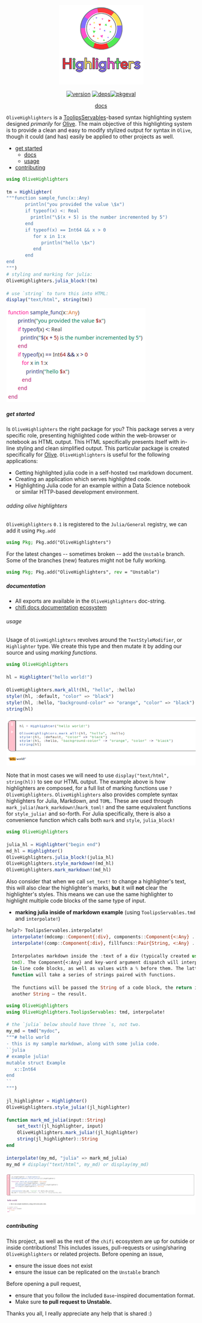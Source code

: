 <div align="center">
<img src="https://github.com/ChifiSource/image_dump/blob/main/olive/0.1/olivehighlighters.png" width=225></img>
  
[![version](https://juliahub.com/docs/General/OliveHighlighters/stable/version.svg)](https://juliahub.com/ui/Packages/General/OliveHighlighters)
[![deps](https://juliahub.com/docs/General/OliveHighlighters/stable/deps.svg)](https://juliahub.com/ui/Packages/General/OliveHighlighters?t=2)[![pkgeval](https://juliahub.com/docs/General/OliveHighlighters/stable/pkgeval.svg)](https://juliahub.com/ui/Packages/General/OliveHighlighters)

[docs](https://chifidocs.com/olive/OliveHighlighters) 
  
</div>

`OliveHighlighters` is a [ToolipsServables](https://github.com/ChifiSource/ToolipsServables.jl)-based syntax highlighting system designed *primarily* for [Olive](https://github.com/ChifiSource/Olive.jl). The main objective of this highlighting system is to provide a clean and easy to modify stylized output for syntax in `Olive`, though it could (and has) easily be applied to other projects as well. 
- [get started](#get-started)
  - [docs](#documentation)
  - [usage](#usage) 
- [contributing](#contributing)
```julia
using OliveHighlighters

tm = Highlighter(
"""function sample_func(x::Any)
       println("you provided the value \$x")
       if typeof(x) <: Real
         println("\$(x + 5) is the number incremented by 5")
       end
       if typeof(x) == Int64 && x > 0
          for x in 1:x
             println("hello \$x")
          end
       end
end
""")
# styling and marking for julia:
OliveHighlighters.julia_block!(tm)

# use `string` to turn this into HTML:
display("text/html", string(tm))
```
<img src="https://github.com/ChifiSource/image_dump/blob/main/olive/01%20screenshots/Screenshot%20from%202024-12-25%2008-16-33.png?raw=true"></img>
##### get started
Is `OliveHighlighters` the right package for you? This package serves a very specific role, presenting highlighted code within the web-browser or notebook as HTML output. This HTML specifically presents itself with in-line styling and clean simplified output. This particular package is created specifically for [Olive](https://github.com/ChifiSource/Olive.jl). `OliveHighlighters` is useful for the following applications:
- Getting highlighted julia code in a self-hosted `tmd` markdown document.
- Creating an application which serves highlighted code.
- Highlighting Julia code for an example within a Data Science notebook or similar HTTP-based development environment.
###### adding olive highlighters
`OliveHighlighters` `0.1` is registered to the `Julia/General` registry, we can add it using `Pkg.add`
```julia
using Pkg; Pkg.add("OliveHighlighters")
```
For the latest changes -- sometimes broken -- add the `Unstable` branch. Some of the branches (new) features might not be fully working.
```julia
using Pkg; Pkg.add("OliveHighlighters", rev = "Unstable")
```
##### documentation
- All exports are available in the `OliveHighlighters` doc-string.
- [chifi docs documentation](https://chifidocs.com/olive/OliveHighlighters) [ecosystem](https://chifidocs.com/olive)
###### usage
Usage of `OliveHighlighters` revolves around the `TextStyleModifier`, or `Highlighter` type. We create this type and then mutate it by adding our source and using *marking functions*.
```julia
using OliveHighlighters

hl = Highlighter("hello world!")

OliveHighlighters.mark_all!(hl, "hello", :hello)
style!(hl, :default, "color" => "black")
style!(hl, :hello, "background-color" => "orange", "color" => "black")
string(hl)
```
<img src="https://github.com/ChifiSource/image_dump/blob/main/olive/0.1/hlsc/Screenshot%20from%202025-03-05%2009-25-21.png"></img>

Note that in most cases we will need to use `display("text/html", string(hl))` to see our HTML output. The example above is how highlighters are composed, for a full list of marking functions use `?OliveHighlighters`. `OliveHighlighters` also provides complete syntax highlighters for Julia, Markdown, and `TOML`. These are used through `mark_julia!`/`mark_markdown!`/`mark_toml!` and the same equivalent functions for `style_julia!` and so-forth. For Julia specifically, there is also a convenience function which calls both `mark` and `style`, `julia_block!`
```julia
using OliveHighlighters

julia_hl = Highlighter("begin end")
md_hl = Highlighter()
OliveHighlighters.julia_block!(julia_hl)
OliveHighlighters.style_markdown!(md_hl)
OliveHighlighters.mark_markdown!(md_hl)
```
Also consider that when we call `set_text!` to change a highlighter's text, this will also clear the highlighter's marks, **but** it will **not** clear the highlighter's styles. This means we can use the same highlighter to highlight multiple code blocks of the same type of input.
- **marking julia inside of markdown example** (using `ToolipsServables.tmd` and `interpolate!`)
```julia
help?> ToolipsServables.interpolate!
  interpolate!(mdcomp::Component{:div}, components::Component{<:Any} ...; keyargs ...) -> ::Nothing
  interpolate!(comp::Component{:div}, fillfuncs::Pair{String, <:Any} ...) -> ::Nothing

  Interpolates markdown inside the :text of a div (typically created using
  tmd). The Component{<:Any} and key-word argument dispatch will interpolate
  in-line code blocks, as well as values with a % before them. The latter
  function will take a series of strings paired with functions.

  The functions will be passed the String of a code block, the return is
  another String – the result.
```
```julia
using OliveHighlighters
using OliveHighlighters.ToolipsServables: tmd, interpolate!

# the `julia` below should have three `s, not two.
my_md = tmd("mydoc",
"""# hello world
- this is my sample markdown, along with some julia code.
``julia
# example julia!
mutable struct Example
   x::Int64
end
``
""")

jl_highlighter = Highlighter()
OliveHighlighters.style_julia!(jl_highlighter)

function mark_md_julia(input::String)
    set_text!(jl_highlighter, input)
    OliveHighlighters.mark_julia!(jl_highlighter)
    string(jl_highlighter)::String
end

interpolate!(my_md, "julia" => mark_md_julia)
my_md # display("text/html", my_md) or display(my_md)
```

<img src="https://github.com/ChifiSource/image_dump/blob/main/olive/0.1/hlsc/Screenshot%20from%202025-03-05%2009-25-05.png">

##### contributing
This project, as well as the rest of the `chifi` ecosystem are up for outside or inside contributions! This includes issues, pull-requests or using/sharing `OliveHighlighters` or related projects. Before opening an issue,
- ensure the issue does not exist
- ensure the issue can be replicated on the `Unstable` branch

Before opening a pull request,
- ensure that you follow the included `Base`-inspired documentation format.
- Make sure **to pull request to Unstable.**

Thanks you all, I really appreciate any help that is shared :)
